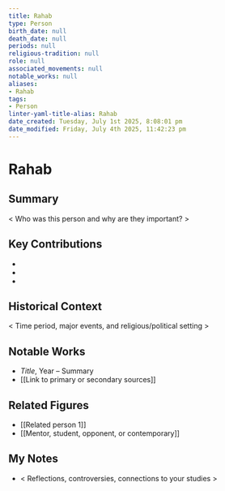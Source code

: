 ```yaml
---
title: Rahab
type: Person
birth_date: null
death_date: null
periods: null
religious-tradition: null
role: null
associated_movements: null
notable_works: null
aliases:
- Rahab
tags:
- Person
linter-yaml-title-alias: Rahab
date_created: Tuesday, July 1st 2025, 8:08:01 pm
date_modified: Friday, July 4th 2025, 11:42:23 pm
---
```


# Rahab

## Summary
< Who was this person and why are they important? >

## Key Contributions
- 
- 
- 

## Historical Context
< Time period, major events, and religious/political setting >

## Notable Works
- *Title*, Year – Summary
- [[Link to primary or secondary sources]]


## Related Figures
- [[Related person 1]]
- [[Mentor, student, opponent, or contemporary]]

## My Notes
- < Reflections, controversies, connections to your studies >

